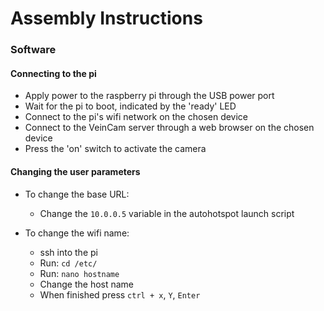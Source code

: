# Assembly Instructions

### Software

#### Connecting to the pi

* Apply power to the raspberry pi through the USB power port
* Wait for the pi to boot, indicated by the 'ready' LED
* Connect to the pi's wifi network on the chosen device
* Connect to the VeinCam server through a web browser on the chosen device
* Press the 'on' switch to activate the camera  

#### Changing the user parameters 

* To change the base URL: 
    - Change the `10.0.0.5` variable in the autohotspot launch script

* To change the wifi name:
    - ssh into the pi 
    - Run: `cd /etc/`
    - Run: `nano hostname`
    - Change the host name
    - When finished press `ctrl + x`, `Y`, `Enter`
